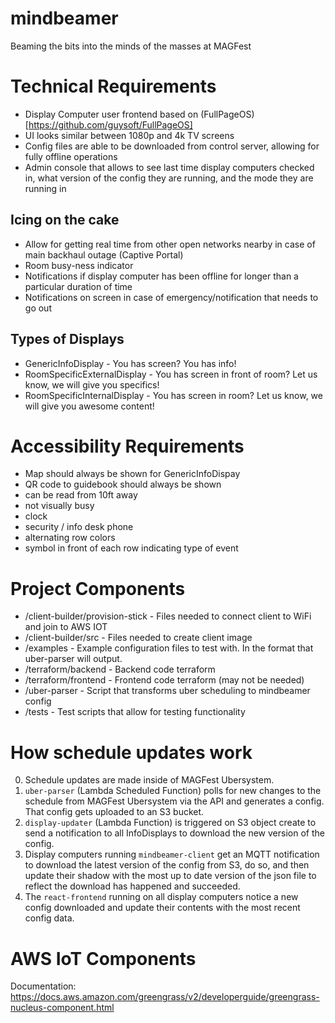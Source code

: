 # mindbeamer
Beaming the bits into the minds of the masses at MAGFest

# Technical Requirements

* Display Computer user frontend based on (FullPageOS)[https://github.com/guysoft/FullPageOS]
* UI looks similar between 1080p and 4k TV screens
* Config files are able to be downloaded from control server, allowing for fully offline operations
* Admin console that allows to see last time display computers checked in, what version of the config they are running, and the mode they are running in

## Icing on the cake

* Allow for getting real time from other open networks nearby in case of main backhaul outage (Captive Portal)
* Room busy-ness indicator
* Notifications if display computer has been offline for longer than a particular duration of time
* Notifications on screen in case of emergency/notification that needs to go out

## Types of Displays

* GenericInfoDisplay - You has screen? You has info!
* RoomSpecificExternalDisplay - You has screen in front of room? Let us know, we will give you specifics!
* RoomSpecificInternalDisplay - You has screen in room? Let us know, we will give you awesome content!

# Accessibility Requirements

* Map should always be shown for GenericInfoDispay
* QR code to guidebook should always be shown
* can be read from 10ft away
* not visually busy
* clock
* security / info desk phone
* alternating row colors
* symbol in front of each row indicating type of event

# Project Components

* /client-builder/provision-stick - Files needed to connect client to WiFi and join to AWS IOT
* /client-builder/src - Files needed to create client image
* /examples - Example configuration files to test with. In the format that uber-parser will output.
* /terraform/backend - Backend code terraform
* /terraform/frontend - Frontend code terraform (may not be needed)
* /uber-parser - Script that transforms uber scheduling to mindbeamer config
* /tests - Test scripts that allow for testing functionality

# How schedule updates work

0. Schedule updates are made inside of MAGFest Ubersystem.
1. `uber-parser` (Lambda Scheduled Function) polls for new changes to the schedule from MAGFest Ubersystem via the API and generates a config. That config gets uploaded to an S3 bucket.
2. `display-updater` (Lambda Function) is triggered on S3 object create to send a notification to all InfoDisplays to download the new version of the config.
3. Display computers running `mindbeamer-client` get an MQTT notification to download the latest version of the config from S3, do so, and then update their shadow with the most up to date version of the json file to reflect the download has happened and succeeded.
4. The `react-frontend` running on all display computers notice a new config downloaded and update their contents with the most recent config data. 

# AWS IoT Components 

Documentation: https://docs.aws.amazon.com/greengrass/v2/developerguide/greengrass-nucleus-component.html
